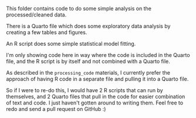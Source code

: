 This folder contains code to do some simple analysis on the processed/cleaned data.


There is a Quarto file which does some exploratory data analysis by creating a few tables and figures.

An R script does some simple statistical model fitting.

I'm only showing code here in way where the code is included in the Quarto file, and the R script is by itself and not combined with a Quarto file. 

As described in the `processing_code` materials, I currently prefer the approach of having R code in a separate file and pulling it into a Quarto file.

So if I were to re-do this, I would have 2 R scripts that can run by themselves, and 2 Quarto files that pull in the code for easier combination of text and code.
I just haven't gotten around to writing them. Feel free to redo and send a pull request on GitHub :)

